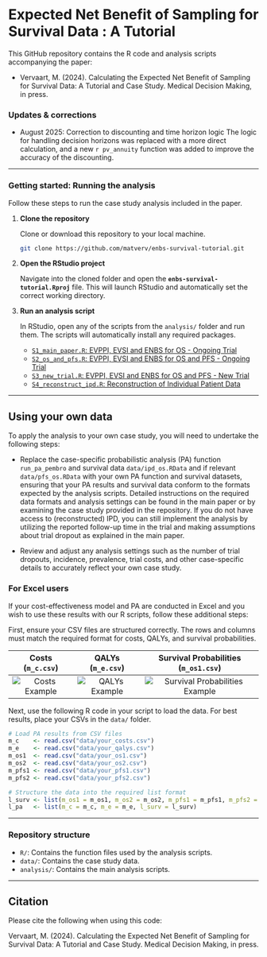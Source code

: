 # Expected Net Benefit of Sampling for Survival Data : A Tutorial
This GitHub repository contains the R code and analysis scripts accompanying the paper:
- Vervaart, M. (2024). Calculating the Expected Net Benefit of Sampling for Survival Data: A Tutorial and Case Study. Medical Decision Making, in press.

### Updates & corrections
- August 2025: Correction to discounting and time horizon logic
  The logic for handling decision horizons was replaced with a more direct calculation, and a new `r pv_annuity` function was added to improve the accuracy of the discounting.

***

### Getting started: Running the analysis

Follow these steps to run the case study analysis included in the paper.

1.  **Clone the repository**

    Clone or download this repository to your local machine.
    ```bash
    git clone https://github.com/matverv/enbs-survival-tutorial.git
    ```

2.  **Open the RStudio project**

    Navigate into the cloned folder and open the **`enbs-survival-tutorial.Rproj`** file. This will launch RStudio and automatically set the correct working directory.

3.  **Run an analysis script**

    In RStudio, open any of the scripts from the `analysis/` folder and run them. The scripts will automatically install any required packages.

    - [`S1_main_paper.R`: EVPPI, EVSI and ENBS for OS - Ongoing Trial](https://github.com/matverv/enbs-survival-tutorial/blob/main/analysis/S1_main_paper.R)
    - [`S2_os_and_pfs.R`: EVPPI, EVSI and ENBS for OS and PFS - Ongoing Trial](https://github.com/matverv/enbs-survival-tutorial/blob/main/analysis/S2_os_and_pfs.R)
    - [`S3_new_trial.R`: EVPPI, EVSI and ENBS for OS and PFS - New Trial](https://github.com/matverv/enbs-survival-tutorial/blob/main/analysis/S3_new_trial.R)
    - [`S4_reconstruct_ipd.R`: Reconstruction of Individual Patient Data](https://github.com/matverv/enbs-survival-tutorial/blob/main/analysis/S4_reconstruct_ipdR.R)

***


## Using your own data

To apply the analysis to your own case study, you will need to undertake the following steps:

-   Replace the case-specific probabilistic analysis (PA) function `run_pa_pembro` and survival data `data/ipd_os.RData` and if relevant `data/pfs_os.RData` with your own PA function and survival datasets, ensuring that your PA results and survival data conform to the formats expected by the analysis scripts. Detailed instructions on the required data formats and analysis settings can be found in the main paper or by examining the case study provided in the repository. If you do not have access to (reconstructed) IPD, you can still implement the analysis by utilizing the reported follow-up time in the trial and making assumptions about trial dropout as explained in the main paper.

-   Review and adjust any analysis settings such as the number of trial dropouts, incidence, prevalence, trial costs, and other case-specific details to accurately reflect your own case study.

### For Excel users

If your cost-effectiveness model and PA are conducted in Excel and you wish to use these results with our R scripts, follow these additional steps:

First, ensure your CSV files are structured correctly. The rows and columns must match the required format for costs, QALYs, and survival probabilities.

| Costs (`m_c.csv`) | QALYs (`m_e.csv`) | Survival Probabilities (`m_os1.csv`) |
| :---: | :---: | :---: |
| ![Costs Example](https://github.com/matverv/enbs-survival-tutorial/assets/58030182/3fe35bd2-45a7-4e20-b766-8187a0fdc98a) | ![QALYs Example](https://github.com/matverv/enbs-survival-tutorial/assets/58030182/cb0b37ed-6dab-4ed9-8cb2-299e9e52d36e) | ![Survival Probabilities Example](https://github.com/matverv/enbs-survival-tutorial/assets/58030182/48d82676-b2cb-4e8c-a3b8-365f13276e19) |

Next, use the following R code in your script to load the data. For best results, place your CSVs in the `data/` folder.

```r
# Load PA results from CSV files
m_c    <- read.csv("data/your_costs.csv")
m_e    <- read.csv("data/your_qalys.csv")
m_os1  <- read.csv("data/your_os1.csv")
m_os2  <- read.csv("data/your_os2.csv")
m_pfs1 <- read.csv("data/your_pfs1.csv")
m_pfs2 <- read.csv("data/your_pfs2.csv")

# Structure the data into the required list format
l_surv <- list(m_os1 = m_os1, m_os2 = m_os2, m_pfs1 = m_pfs1, m_pfs2 = m_pfs2)
l_pa   <- list(m_c = m_c, m_e = m_e, l_surv = l_surv)
```

***


### Repository structure

- `R/`: Contains the function files used by the analysis scripts.
- `data/`: Contains the case study data.
- `analysis/`: Contains the main analysis scripts.

***

## Citation

Please cite the following when using this code:

  Vervaart, M. (2024). Calculating the Expected Net Benefit of Sampling for Survival Data: A Tutorial and Case Study. Medical Decision Making, in press.
  